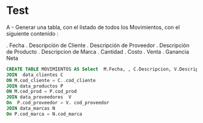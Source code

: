 # Test
A - Generar una tabla, con el listado de todos los Movimientos, con el siguiente contenido :

. Fecha
. Descripción de Cliente
. Descripción de Proveedor
. Descripción de Producto
. Descripcion de Marca
. Cantidad
. Costo
. Venta
. Ganancia Neta

```SQL
CREATE TABLE MOVIMIENTOS AS Select  M.Fecha, , C.Descripcion, V.Descripcion , N.descripcion,  M.cantidad, M.Costo, M.venta, (M.venta – M.costo) as gananciaNeta FROM data_movimientos M 
JOIN  data_clientes C
ON M.cod_cliente = C..cod_cliente
JOIN data_productos P
ON M.cod_prod = P.cod_prod
JOIN data_proveedores  V
On  P.cod_proveedor = V. cod_proveedor
JOIN data_marcas N
On P.cod_marca = N.cod_marca
 

```
